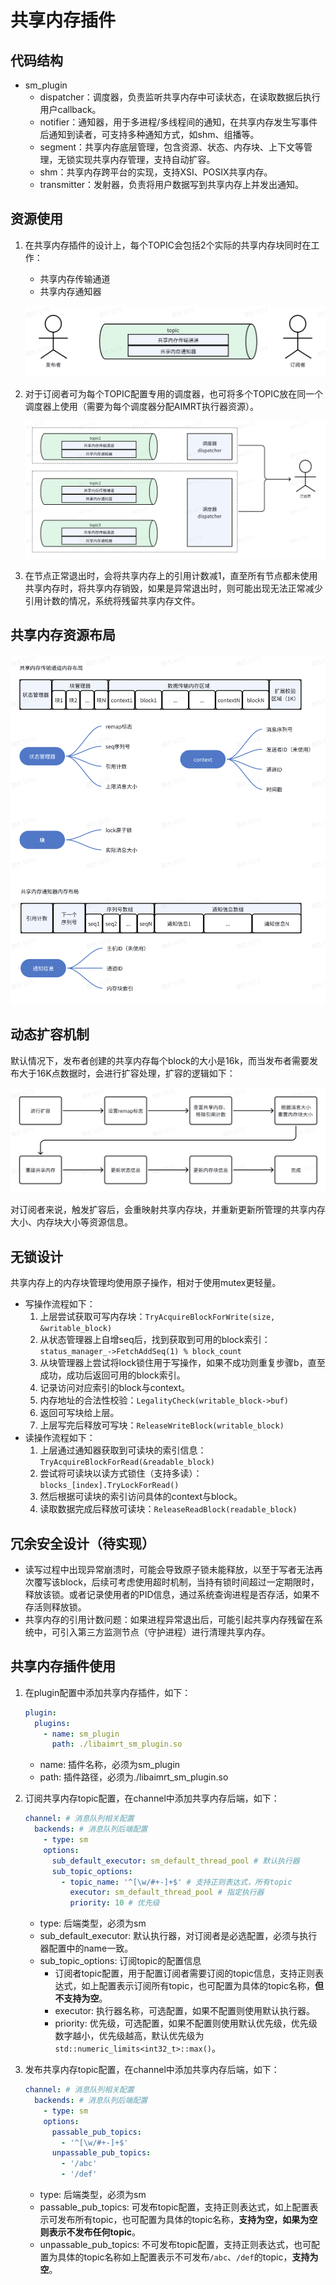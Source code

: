 # 共享内存插件

## 代码结构
- sm_plugin
  - dispatcher：调度器，负责监听共享内存中可读状态，在读取数据后执行用户callback。
  - notifier：通知器，用于多进程/多线程间的通知，在共享内存发生写事件后通知到读者，可支持多种通知方式，如shm、组播等。
  - segment：共享内存底层管理，包含资源、状态、内存块、上下文等管理，无锁实现共享内存管理，支持自动扩容。
  - shm：共享内存跨平台的实现，支持XSI、POSIX共享内存。
  - transmitter：发射器，负责将用户数据写到共享内存上并发出通知。

## 资源使用
1. 在共享内存插件的设计上，每个TOPIC会包括2个实际的共享内存块同时在工作：
    - 共享内存传输通道
    - 共享内存通知器

    ![](./picture/共享内存topic资源使用.png)


2. 对于订阅者可为每个TOPIC配置专用的调度器，也可将多个TOPIC放在同一个调度器上使用（需要为每个调度器分配AIMRT执行器资源）。

    ![](./picture/共享内存调度器.png)


3. 在节点正常退出时，会将共享内存上的引用计数减1，直至所有节点都未使用共享内存时，将共享内存销毁，如果是异常退出时，则可能出现无法正常减少引用计数的情况，系统将残留共享内存文件。

## 共享内存资源布局

  ![](./picture/共享内存资源布局.png)

## 动态扩容机制

默认情况下，发布者创建的共享内存每个block的大小是16k，而当发布者需要发布大于16K点数据时，会进行扩容处理，扩容的逻辑如下：

  ![](./picture/共享内存动态扩容机制.png)

对订阅者来说，触发扩容后，会重映射共享内存块，并重新更新所管理的共享内存大小、内存块大小等资源信息。

## 无锁设计
共享内存上的内存块管理均使用原子操作，相对于使用mutex更轻量。
- 写操作流程如下：
  1. 上层尝试获取可写内存块：`TryAcquireBlockForWrite(size, &writable_block)`
  2. 从状态管理器上自增seq后，找到获取到可用的block索引： `status_manager_->FetchAddSeq(1) % block_count`
  3. 从块管理器上尝试将lock锁住用于写操作，如果不成功则重复步骤b，直至成功，成功后返回可用的block索引。
  4. 记录访问对应索引的block与context。
  5. 内存地址的合法性校验：`LegalityCheck(writable_block->buf)`
  6. 返回可写块给上层。
  7. 上层写完后释放可写块：`ReleaseWriteBlock(writable_block)`
- 读操作流程如下：
  1. 上层通过通知器获取到可读块的索引信息：`TryAcquireBlockForRead(&readable_block)`
  2. 尝试将可读块以读方式锁住（支持多读）：`blocks_[index].TryLockForRead()`
  3. 然后根据可读块的索引访问具体的context与block。
  4. 读取数据完成后释放可读块：`ReleaseReadBlock(readable_block)`

## 冗余安全设计（待实现）
- 读写过程中出现异常崩溃时，可能会导致原子锁未能释放，以至于写者无法再次覆写该block，后续可考虑使用超时机制，当持有锁时间超过一定期限时，释放该锁。或者记录使用者的PID信息，通过系统查询进程是否存活，如果不存活则释放锁。
- 共享内存的引用计数问题：如果进程异常退出后，可能引起共享内存残留在系统中，可引入第三方监测节点（守护进程）进行清理共享内存。


## 共享内存插件使用

1. 在plugin配置中添加共享内存插件，如下：

    ```yaml
    plugin:
      plugins:
        - name: sm_plugin
          path: ./libaimrt_sm_plugin.so
    ```

   - name: 插件名称，必须为sm_plugin
   - path: 插件路径，必须为./libaimrt_sm_plugin.so

2. 订阅共享内存topic配置，在channel中添加共享内存后端，如下：

    ```yaml
    channel: # 消息队列相关配置
      backends: # 消息队列后端配置
        - type: sm
        options:
          sub_default_executor: sm_default_thread_pool # 默认执行器
          sub_topic_options:
            - topic_name: '^[\w/#+-]+$' # 支持正则表达式，所有topic
              executor: sm_default_thread_pool # 指定执行器
              priority: 10 # 优先级
    ```

    - type: 后端类型，必须为sm
    - sub_default_executor: 默认执行器，对订阅者是必选配置，必须与执行器配置中的name一致。
    - sub_topic_options: 订阅topic的配置信息
      - 订阅者topic配置，用于配置订阅者需要订阅的topic信息，支持正则表达式，如上配置表示订阅所有topic，也可配置为具体的topic名称，**但不支持为空**。
      - executor: 执行器名称，可选配置，如果不配置则使用默认执行器。
      - priority: 优先级，可选配置，如果不配置则使用默认优先级，优先级数字越小，优先级越高，默认优先级为`std::numeric_limits<int32_t>::max()`。

3. 发布共享内存topic配置，在channel中添加共享内存后端，如下：

    ```yaml
    channel: # 消息队列相关配置
      backends: # 消息队列后端配置
        - type: sm
        options:
          passable_pub_topics:
            - '^[\w/#+-]+$'
          unpassable_pub_topics:
            - '/abc'
            - '/def'
    ```
    - type: 后端类型，必须为sm
    - passable_pub_topics: 可发布topic配置，支持正则表达式，如上配置表示可发布所有topic，也可配置为具体的topic名称，**支持为空，如果为空则表示不发布任何topic**。
    - unpassable_pub_topics: 不可发布topic配置，支持正则表达式，也可配置为具体的topic名称如上配置表示不可发布`/abc`、`/def`的topic，**支持为空**。


